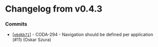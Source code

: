 # Changelog from v0.4.3
### Commits
* [[`e6d6b71`](http://github.com/coda-it/goappframe/commit/e6d6b7142737190a60f6d1a5ac59afa00e6a1896)] - CODA-294 - Navigation should be defined per application (#11) (Oskar Szura)